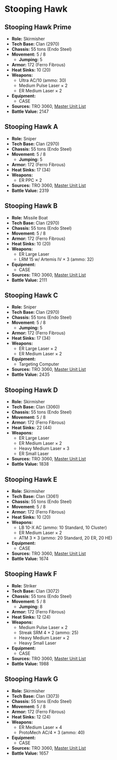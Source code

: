 # Stooping Hawk
## Stooping Hawk Prime
- **Role:** Skirmisher
- **Tech Base:** Clan (2970)
- **Chassis:** 55 tons (Endo Steel)
- **Movement:** 5 / 8
  - **Jumping:** 5
- **Armor:** 172 (Ferro Fibrous)
- **Heat Sinks:** 10 (20)
- **Weapons:**
  - Ultra AC/10 (ammo: 30)
  - Medium Pulse Laser × 2
  - ER Medium Laser × 2
- **Equipment:**
  - CASE
- **Sources:** TRO 3060, [Master Unit List](http://masterunitlist.info/Unit/Details/3083/stooping-hawk-prime)
- **Battle Value:** 2147

## Stooping Hawk A
- **Role:** Sniper
- **Tech Base:** Clan (2970)
- **Chassis:** 55 tons (Endo Steel)
- **Movement:** 5 / 8
  - **Jumping:** 5
- **Armor:** 172 (Ferro Fibrous)
- **Heat Sinks:** 17 (34)
- **Weapons:**
  - ER PPC × 2
- **Sources:** TRO 3060, [Master Unit List](http://masterunitlist.info/Unit/Details/3076/stooping-hawk-a)
- **Battle Value:** 2319

## Stooping Hawk B
- **Role:** Missile Boat
- **Tech Base:** Clan (2970)
- **Chassis:** 55 tons (Endo Steel)
- **Movement:** 5 / 8
- **Armor:** 172 (Ferro Fibrous)
- **Heat Sinks:** 10 (20)
- **Weapons:**
  - ER Large Laser
  - LRM 15 w/ Artemis IV × 3 (ammo: 32)
- **Equipment:**
  - CASE
- **Sources:** TRO 3060, [Master Unit List](http://masterunitlist.info/Unit/Details/3077/stooping-hawk-b)
- **Battle Value:** 2111

## Stooping Hawk C
- **Role:** Sniper
- **Tech Base:** Clan (2970)
- **Chassis:** 55 tons (Endo Steel)
- **Movement:** 5 / 8
  - **Jumping:** 5
- **Armor:** 172 (Ferro Fibrous)
- **Heat Sinks:** 17 (34)
- **Weapons:**
  - ER Large Laser × 2
  - ER Medium Laser × 2
- **Equipment:**
  - Targeting Computer
- **Sources:** TRO 3060, [Master Unit List](http://masterunitlist.info/Unit/Details/3078/stooping-hawk-c)
- **Battle Value:** 2435

## Stooping Hawk D
- **Role:** Skirmisher
- **Tech Base:** Clan (3060)
- **Chassis:** 55 tons (Endo Steel)
- **Movement:** 5 / 8
- **Armor:** 172 (Ferro Fibrous)
- **Heat Sinks:** 22 (44)
- **Weapons:**
  - ER Large Laser
  - ER Medium Laser × 2
  - Heavy Medium Laser × 3
  - ER Small Laser
- **Sources:** TRO 3060, [Master Unit List](http://masterunitlist.info/Unit/Details/3079/stooping-hawk-d)
- **Battle Value:** 1838

## Stooping Hawk E
- **Role:** Skirmisher
- **Tech Base:** Clan (3061)
- **Chassis:** 55 tons (Endo Steel)
- **Movement:** 5 / 8
- **Armor:** 172 (Ferro Fibrous)
- **Heat Sinks:** 10 (20)
- **Weapons:**
  - LB 10-X AC (ammo: 10 Standard, 10 Cluster)
  - ER Medium Laser × 2
  - ATM 3 × 3 (ammo: 20 Standard, 20 ER, 20 HE)
- **Equipment:**
  - CASE
- **Sources:** TRO 3060, [Master Unit List](http://masterunitlist.info/Unit/Details/3080/stooping-hawk-e)
- **Battle Value:** 1674

## Stooping Hawk F
- **Role:** Striker
- **Tech Base:** Clan (3072)
- **Chassis:** 55 tons (Endo Steel)
- **Movement:** 5 / 8
  - **Jumping:** 8
- **Armor:** 172 (Ferro Fibrous)
- **Heat Sinks:** 12 (24)
- **Weapons:**
  - Medium Pulse Laser × 2
  - Streak SRM 4 × 2 (ammo: 25)
  - Heavy Medium Laser × 2
  - Heavy Small Laser
- **Equipment:**
  - CASE
- **Sources:** TRO 3060, [Master Unit List](http://masterunitlist.info/Unit/Details/3081/stooping-hawk-f)
- **Battle Value:** 1988

## Stooping Hawk G
- **Role:** Skirmisher
- **Tech Base:** Clan (3073)
- **Chassis:** 55 tons (Endo Steel)
- **Movement:** 5 / 8
- **Armor:** 172 (Ferro Fibrous)
- **Heat Sinks:** 12 (24)
- **Weapons:**
  - ER Medium Laser × 4
  - ProtoMech AC/4 × 3 (ammo: 40)
- **Equipment:**
  - CASE
- **Sources:** TRO 3060, [Master Unit List](http://masterunitlist.info/Unit/Details/3082/stooping-hawk-g)
- **Battle Value:** 1657

